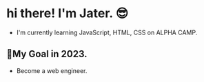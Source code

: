 # hi there! I'm Jater. 😎
+ I'm currently learning JavaScript, HTML, CSS on ALPHA CAMP.
## 🎯My Goal in 2023.
+ Become a web engineer.
